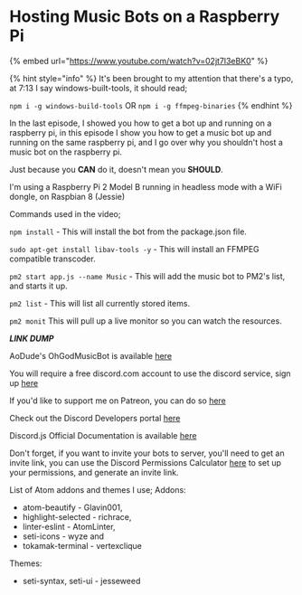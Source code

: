 # Hosting Music Bots on a Raspberry Pi

{% embed url="https://www.youtube.com/watch?v=02jt7l3eBK0" %}

{% hint style="info" %}
It's been brought to my attention that there's a typo, at 7:13 I say windows-built-tools, it should read;

`npm i -g windows-build-tools` OR `npm i -g ffmpeg-binaries`
{% endhint %}

In the last episode, I showed you how to get a bot up and running on a raspberry pi, in this episode I show you how to get a music bot up and running on the same raspberry pi, and I go over why you shouldn't host a music bot on the raspberry pi.

Just because you **CAN** do it, doesn't mean you **SHOULD**.

I'm using a Raspberry Pi 2 Model B running in headless mode with a WiFi dongle, on Raspbian 8 \(Jessie\)

Commands used in the video;

`npm install` - This will install the bot from the package.json file.

`sudo apt-get install libav-tools -y` - This will install an FFMPEG compatible transcoder.

`pm2 start app.js --name Music` - This will add the music bot to PM2's list, and starts it up.

`pm2 list` - This will list all currently stored items.

`pm2 monit` This will pull up a live monitor so you can watch the resources.

_**LINK DUMP**_

AoDude's OhGodMusicBot is available [here](https://github.com/bdistin/OhGodMusicBot)

You will require a free discord.com account to use the discord service, sign up [here](https://discord.com/)

If you'd like to support me on Patreon, you can do so [here](https://www.patreon.com/anidiotsguide)

Check out the Discord Developers portal [here](https://discord.com/developers/docs/intro)

Discord.js Official Documentation is available [here](https://discord.js.org/#!/)

Don't forget, if you want to invite your bots to server, you'll need to get an invite link, you can use the Discord Permissions Calculator [here](https://finitereality.github.io/permissions/?v=0) to set up your permissions, and generate an invite link.

List of Atom addons and themes I use; Addons:

* atom-beautify - Glavin001,
* highlight-selected - richrace,
* linter-eslint - AtomLinter,
* seti-icons - wyze and
* tokamak-terminal - vertexclique

Themes:

* seti-syntax, seti-ui - jesseweed
